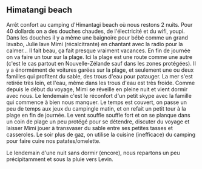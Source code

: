 ## Himatangi beach

Arrêt confort au camping d'Himantagi beach où nous restons 2 nuits. Pour 40 dollards on a des douches chaudes, de l'électricité et du wifi, youpi.
Dans les douches il y a même une baignoire pour bébé comme un grand lavabo, Julie lave Mimi (récalcitrante) en chantant avec la radio pour la calmer... 
Il fait beau, ça fait presque vraiment vacances.
En fin de journée on va faire un tour sur la plage. Ici la plage est une route comme une autre (c'est le cas partout en Nouvelle-Zélande sauf dans les zones protégées). Il y a énormément de voitures garées sur la plage, et seulement une ou deux familles qui profitent du sable, des trous d'eau pour patauger. La mer s'est retirée très loin, et l'eau, même dans les trous d'eau est très froide. 
Comme depuis le début du voyage, Mimi se réveille en pleine nuit et vient dormir avec nous.
Le lendemain c'est le réconfort d'un petit skype avec la famille qui commence à bien nous manquer. Le temps est couvert, on passe un peu de temps aux jeux du campingle matin, et on refait un petit tour à la plage en fin de journée.  Le vent souffle souffle fort et on se planque dans un coin de plage un peu protégé pour se détendre, discuter du voyage et laisser Mimi jouer à transvaser du sable entre ses petites tasses et casseroles. 
Le soir plus de gaz, on utilise la cuisine (inefficace) du camping pour faire cuire nos patates/omelette.

Le lendemain d'une nuit sans dormir (encore), nous repartons un peu précipitamment et sous la pluie vers Levin.